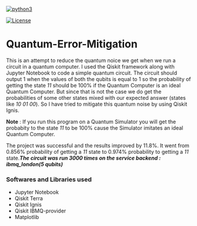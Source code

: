 


<a href="https://www.python.org" rel="nofollow"><img src="https://camo.githubusercontent.com/bee9cae60ad03d7765f5bf82317c80a93ccd7d0b/68747470733a2f2f696d672e736869656c64732e696f2f62616467652f707974686f6e332d76332e362d677265656e3f7374796c653d666f722d7468652d6261646765266c6f676f3d707974686f6e" alt="python3" data-canonical-src="https://img.shields.io/badge/python3-v3.6-green?style=for-the-badge&amp;logo=python" style="max-width:100%;"></a>


<a href="http://badges.mit-license.org" rel="nofollow"><img src="https://camo.githubusercontent.com/107590fac8cbd65071396bb4d04040f76cde5bde/687474703a2f2f696d672e736869656c64732e696f2f3a6c6963656e73652d6d69742d626c75652e7376673f7374796c653d666c61742d737175617265" alt="License" data-canonical-src="http://img.shields.io/:license-mit-blue.svg?style=flat-square" style="max-width:100%;"></a>

# Quantum-Error-Mitigation


This is an attempt to reduce the quantum noice we get when we run a circuit in a quantum computer. I used the Qiskit framework along with Jupyter Notebook to code a simple quantum circuit. The circuit should output 1 when the values of both the qubits is equal to 1 so the probability of getting the state *11* should be 100% if the Quantum Computer is an ideal Quantum Computer. But since that is not the case we do get the probabilities of some other states mixed with our expected answer (states like *10 01 00*). So I have tried to mitigate this quantum noise by using Qiskit Ignis.

**Note** : If you run this program on a Quantum Simulator you will get the probabity to the state *11* to be 100% cause the Simulator imitates an ideal Quantum Computer.

The project was successful and the results improved by 11.8%. It went from 0.856% probability of getting a *11* state to 0.974% probability to getting a *11* state.***The circuit was run 3000 times on the service backend : ibmq_london(5 qubits)***



### Softwares and Libraries used 

- Jupyter Notebook
- Qiskit Terra 
- Qiskit Ignis
- Qiskit IBMQ-provider
- Matplotlib

 



